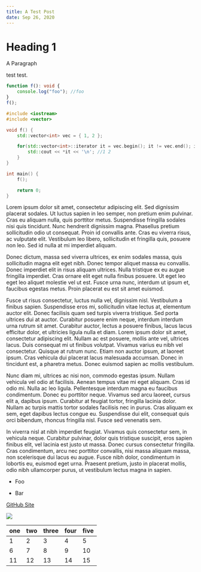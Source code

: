 ```yaml
---
title: A Test Post
date: Sep 26, 2020
---
```


# Heading 1

A Paragraph

test test.

```typescript
function f(): void {
    console.log("foo"); //foo
}
f();
```

```cpp
#include <iostream>
#include <vector>

void f() {
    std::vector<int> vec = { 1, 2 };

    for(std::vector<int>::iterator it = vec.begin(); it != vec.end(); it++) {
        std::cout << *it << '\n'; //1 2
    }
}

int main() {
    f();

    return 0;
}
```

Lorem ipsum dolor sit amet, consectetur adipiscing elit. Sed dignissim placerat sodales. Ut luctus sapien in leo semper, non pretium enim pulvinar. Cras eu aliquam nulla, quis porttitor metus. Suspendisse fringilla sodales nisi quis tincidunt. Nunc hendrerit dignissim magna. Phasellus pretium sollicitudin odio ut consequat. Proin id convallis ante. Cras eu viverra risus, ac vulputate elit. Vestibulum leo libero, sollicitudin et fringilla quis, posuere non leo. Sed id nulla at mi imperdiet aliquam.

Donec dictum, massa sed viverra ultrices, ex enim sodales massa, quis sollicitudin magna elit eget nibh. Donec tempor aliquet massa eu convallis. Donec imperdiet elit in risus aliquam ultrices. Nulla tristique ex eu augue fringilla imperdiet. Cras ornare elit eget nulla finibus posuere. Ut eget leo eget leo aliquet molestie vel ut est. Fusce urna nunc, interdum ut ipsum et, faucibus egestas metus. Proin placerat eu est sit amet euismod.

Fusce ut risus consectetur, luctus nulla vel, dignissim nisl. Vestibulum a finibus sapien. Suspendisse eros mi, sollicitudin vitae lectus at, elementum auctor elit. Donec facilisis quam sed turpis viverra tristique. Sed porta ultrices dui at auctor. Curabitur posuere enim neque, interdum interdum urna rutrum sit amet. Curabitur auctor, lectus a posuere finibus, lacus lacus efficitur dolor, et ultricies ligula nulla et diam. Lorem ipsum dolor sit amet, consectetur adipiscing elit. Nullam ac est posuere, mollis ante vel, ultrices lacus. Duis consequat mi ut finibus volutpat. Vivamus varius eu nibh vel consectetur. Quisque at rutrum nunc. Etiam non auctor ipsum, at laoreet ipsum. Cras vehicula dui placerat lacus malesuada accumsan. Donec in tincidunt est, a pharetra metus. Donec euismod sapien ac mollis vestibulum.

Nunc diam mi, ultrices ac nisi non, commodo egestas ipsum. Nullam vehicula vel odio at facilisis. Aenean tempus vitae mi eget aliquam. Cras id odio mi. Nulla ac leo ligula. Pellentesque interdum magna eu faucibus condimentum. Donec eu porttitor neque. Vivamus sed arcu laoreet, cursus elit a, dapibus ipsum. Curabitur at feugiat tortor, fringilla lacinia dolor. Nullam ac turpis mattis tortor sodales facilisis nec in purus. Cras aliquam ex sem, eget dapibus lectus congue eu. Suspendisse dui elit, consequat quis orci bibendum, rhoncus fringilla nisl. Fusce sed venenatis sem.

In viverra nisl at nibh imperdiet feugiat. Vivamus quis consectetur sem, in vehicula neque. Curabitur pulvinar, dolor quis tristique suscipit, eros sapien finibus elit, vel lacinia est justo ut massa. Donec cursus consectetur fringilla. Cras condimentum, arcu nec porttitor convallis, nisi massa aliquam massa, non scelerisque dui lacus eu augue. Fusce nibh dolor, condimentum in lobortis eu, euismod eget urna. Praesent pretium, justo in placerat mollis, odio nibh ullamcorper purus, ut vestibulum lectus magna in sapien.

- Foo

- Bar

[GitHub Site](https://github.com/)

![](https://upload.wikimedia.org/wikipedia/commons/4/49/Iris_germanica_%28Purple_bearded_Iris%29%2C_Wakehurst_Place%2C_UK_-_Diliff.jpg)

| one | two | three | four | five |
|-----|-----|-------|------|------|
| 1   | 2   | 3     | 4    | 5    |
| 6   | 7   | 8     | 9    | 10   |
| 11  | 12  | 13    | 14   | 15   |